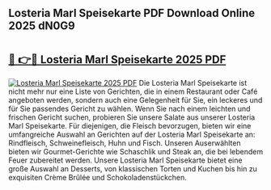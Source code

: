 ## Losteria Marl Speisekarte PDF Download Online 2025 dN0G9

# <h2><a href="http://gc9eye1.nevu.top/?p=Losteria+Marl+Speisekarte">🔗 👉🔴 Losteria Marl Speisekarte 2025 PDF</a></h2>

[![Losteria Marl Speisekarte 2025 PDF](https://i.imgur.com/dBaPXMq.png)](http://gc9eye1.nevu.top/?p=Losteria+Marl+Speisekarte)
Die Losteria Marl Speisekarte ist nicht mehr nur eine Liste von Gerichten, die in einem Restaurant oder Café angeboten werden, sondern auch eine Gelegenheit für Sie, ein leckeres und für Sie passendes Gericht zu wählen. Wenn Sie nach einem leichten und frischen Gericht suchen, probieren Sie unsere Salate aus unserer Losteria Marl Speisekarte. Für diejenigen, die Fleisch bevorzugen, bieten wir eine umfangreiche Auswahl an Gerichten auf der Losteria Marl Speisekarte an: Rindfleisch, Schweinefleisch, Huhn und Fisch. Unseren Auserwählten bieten wir Gourmet-Gerichte wie Schaschlik und Steak an, die bei lebendem Feuer zubereitet werden. Unsere Losteria Marl Speisekarte bietet eine große Auswahl an Desserts, von klassischen Torten und Kuchen bis hin zu exquisiten Crème Brûlée und Schokoladenstückchen.

